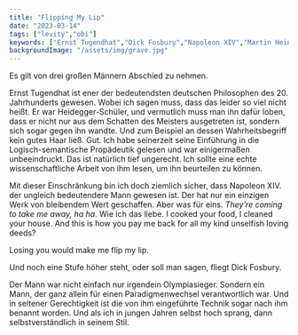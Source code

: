 ```yaml
---
title: "Flipping My Lip"
date: "2023-03-14"
tags: ["levity","obi"]
keywords: ["Ernst Tugendhat","Dick Fosbury","Napoleon XIV","Martin Heidegger"]
backgroundImage: "/assets/img/grave.jpg"
---
```

Es gilt von drei großen Männern Abschied zu nehmen. 

Ernst Tugendhat ist ener der bedeutendsten deutschen Philosophen des 20. Jahrhunderts gewesen. Wobei ich sagen muss, dass das leider so viel nicht heißt. Er war Heidegger-Schüler, und vermutlich muss man ihn dafür loben, dass er nicht nur aus dem Schatten des Meisters ausgetreten ist, sondern sich sogar gegen ihn wandte. Und zum Beispiel an dessen Wahrheitsbegriff kein gutes Haar ließ. Gut. Ich habe seinerzeit seine Einführung in die Logisch-semantische Propädeutik gelesen und war einigermaßen unbeeindruckt. Das ist natürlich tief ungerecht. Ich sollte eine echte wissenschaftliche Arbeit von ihm lesen, um ihn beurteilen zu können.

Mit dieser Einschränkung bin ich doch ziemlich sicher, dass Napoleon XIV. der ungleich bedeutendere Mann gewesen ist. Der hat nur ein einzigen Werk von bleibendem Wert geschaffen. Aber was für eins. *They’re coming to take me away, ha ha*. Wie ich das liebe. I cooked your food, I cleaned your house. And this is how you pay me back for all my kind unselfish loving deeds?

Losing you would make me flip my lip.

Und noch eine Stufe höher steht, oder soll man sagen, fliegt Dick Fosbury.

Der Mann war nicht einfach nur irgendein Olympiasieger. Sondern ein Mann, der ganz allein für einen Paradigmenwechsel verantwortlich war. Und in seltener Gerechtigkeit ist die von ihm eingeführte Technik sogar nach ihm benannt worden. Und als ich in jungen Jahren selbst hoch sprang, dann selbstverständlich in seinem Stil.